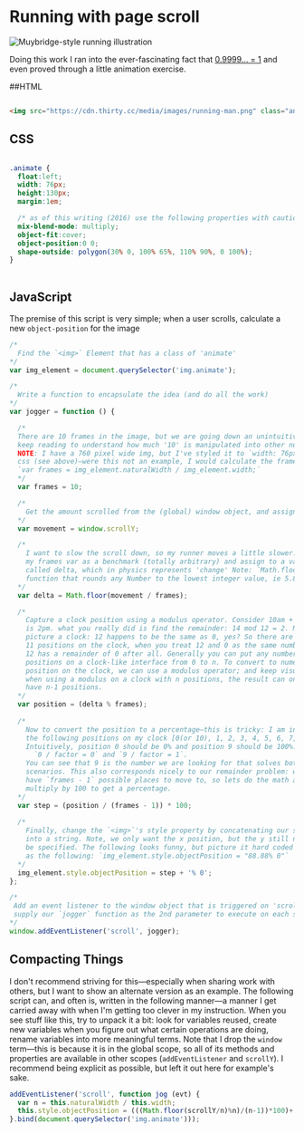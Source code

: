 # Running with page scroll

![Muybridge-style running illustration](https://cdn.thirty.cc/media/images/running-man.png)

Doing this work I ran into the ever-fascinating fact that [0.9999... = 1](https://en.wikipedia.org/wiki/0.999...) and even proved through a little animation exercise. 

##HTML

```html

<img src="https://cdn.thirty.cc/media/images/running-man.png" class="animate"/>

```

## CSS
```css

.animate {
  float:left;
  width: 76px;
  height:130px;
  margin:1em;

  /* as of this writing (2016) use the following properties with caution */
  mix-blend-mode: multiply;
  object-fit:cover;
  object-position:0 0;       
  shape-outside: polygon(30% 0, 100% 65%, 110% 90%, 0 100%); 
}
      
```

## JavaScript

The premise of this script is very simple; when a user scrolls, calculate a new `object-position` for the image

```javascript
/*
  Find the `<img>` Element that has a class of 'animate'
*/
var img_element = document.querySelector('img.animate');

/*
  Write a function to encapsulate the idea (and do all the work)
*/
var jogger = function () {

  /*
  There are 10 frames in the image, but we are going down an unintuitive road, so
  keep reading to understand how much '10' is manipulated into other numbers.
  NOTE: I have a 760 pixel wide img, but I've styled it to `width: 76px` in the
  css (see above)—were this not an example, I would calculate the frames with
  `var frames = img_element.naturalWidth / img_element.width;`
  */
  var frames = 10;

  /*
    Get the amount scrolled from the (global) window object, and assign to variable
  */
  var movement = window.scrollY;

  /*
    I want to slow the scroll down, so my runner moves a little slower. I'll use
    my frames var as a benchmark (totally arbitrary) and assign to a variable
    called delta, which in physics represents 'change' Note: `Math.floor` is a
    function that rounds any Number to the lowest integer value, ie 5.8 becomes 5
  */
  var delta = Math.floor(movement / frames);

  /*
    Capture a clock position using a modulus operator. Consider 10am + 4hours
    is 2pm. what you really did is find the remainder: 14 mod 12 = 2. Now
    picture a clock: 12 happens to be the same as 0, yes? So there are really
    11 positions on the clock, when you treat 12 and 0 as the same number; 12 /
    12 has a remainder of 0 after all. Generally you can put any number of
    positions on a clock-like interface from 0 to n. To convert to numerical
    position on the clock, we can use a modulus operator; and keep visualizing
    when using a modulus on a clock with n positions, the result can only ever
    have n-1 positions.
  */
  var position = (delta % frames);
  
  /*
    Now to convert the position to a percentage—this is tricky: I am in any one of
    the following positions on my clock [0(or 10), 1, 2, 3, 4, 5, 6, 7, 8, 9].
    Intuitively, position 0 should be 0% and position 9 should be 100%. That is
      `0 / factor = 0` and `9 / factor = 1`.
    You can see that 9 is the number we are looking for that solves both
    scenarios. This also corresponds nicely to our remainder problem: we only
    have `frames - 1` possible places to move to, so lets do the math and
    multiply by 100 to get a percentage.
  */   
  var step = (position / (frames - 1)) * 100;
  
  /*
    Finally, change the `<img>`'s style property by concatenating our step value
    into a string. Note, we only want the x position, but the y still needs to
    be specified. The following looks funny, but picture it hard coded
    as the following: `img_element.style.objectPosition = "88.88% 0"`
  */
  img_element.style.objectPosition = step + '% 0';
};

/*
 Add an event listener to the window object that is triggered on 'scroll' and
 supply our `jogger` function as the 2nd parameter to execute on each scroll event.
*/
window.addEventListener('scroll', jogger);
```

## Compacting Things
I don't recommend striving for this—especially when sharing work with others, but I want to show an alternate version as an example. The following script can, and often is, written in the following manner—a manner I get carried away with when I'm getting too clever in my instruction. When you see stuff like this, try to unpack it a bit: look for variables reused, create new variables when you figure out what certain operations are doing, rename variables into more meaningful terms. Note that I drop the `window` term—this is because it is in the global scope, so all of its methods and properties are available in other scopes (`addEventListener` and `scrollY`). I recommend being explicit as possible, but left it out here for example's sake.

```js
addEventListener('scroll', function jog (evt) {
  var n = this.naturalWidth / this.width;
  this.style.objectPosition = (((Math.floor(scrollY/n)%n)/(n-1))*100)+'% 0';
}.bind(document.querySelector('img.animate')));
```